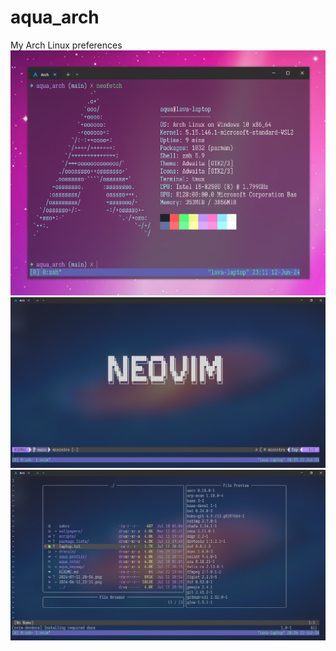 # aqua_arch
My Arch Linux preferences 
![neofetch](2024-06-12_23-11.png "neofetch")
![neovim](2024-07-11_20-56.png "neovim")
![neovim file browser](2024-07-11_20-57.png "neovim file browser")
 
